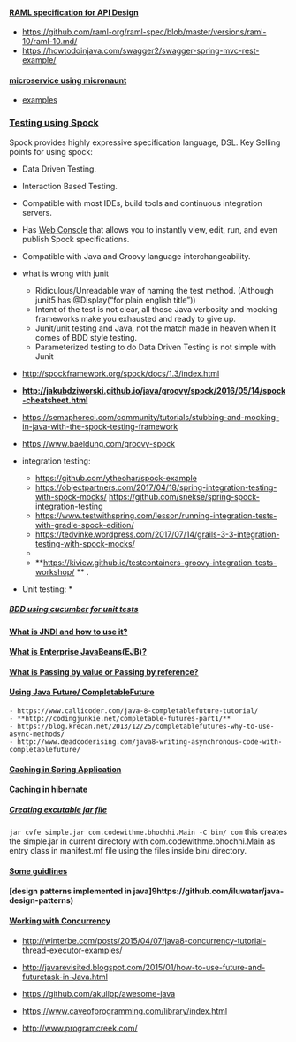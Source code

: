 #### [RAML specification for API Design]()
- https://github.com/raml-org/raml-spec/blob/master/versions/raml-10/raml-10.md/ 
- https://howtodoinjava.com/swagger2/swagger-spring-mvc-rest-example/ 




#### [microservice using micronaunt](https://docs.micronaut.io/latest/guide/index.html)  
- [examples](https://github.com/bhochhi/java-guide/tree/master/examples/hello-world-micronaunt)

### [Testing using Spock](http://spockframework.org/)
Spock provides highly expressive specification language, DSL. Key Selling points for using spock:
- Data Driven Testing.
- Interaction Based Testing.
- Compatible with most IDEs, build tools and continuous integration servers.
- Has [Web Console](http://meetspock.appspot.com/) that allows you to instantly view, edit, run, and even publish Spock specifications.
- Compatible with Java and Groovy language interchangeability.
- what is wrong with junit
   - Ridiculous/Unreadable way of naming the test method. (Although junit5 has @Display(“for plain english title”))
   - Intent of the test is not clear, all those Java verbosity and mocking frameworks make you exhausted and ready to give up.
   - Junit/unit testing and Java, not the match made in heaven when It comes of BDD style testing.
   - Parameterized testing to do Data Driven Testing is not simple with Junit
- http://spockframework.org/spock/docs/1.3/index.html
- **http://jakubdziworski.github.io/java/groovy/spock/2016/05/14/spock-cheatsheet.html** 
- https://semaphoreci.com/community/tutorials/stubbing-and-mocking-in-java-with-the-spock-testing-framework
- https://www.baeldung.com/groovy-spock 

- integration testing: 
    * https://github.com/ytheohar/spock-example
    * https://objectpartners.com/2017/04/18/spring-integration-testing-with-spock-mocks/  https://github.com/snekse/spring-spock-integration-testing  
    * https://www.testwithspring.com/lesson/running-integration-tests-with-gradle-spock-edition/
    * https://tedvinke.wordpress.com/2017/07/14/grails-3-3-integration-testing-with-spock-mocks/
    * 
    * **https://kiview.github.io/testcontainers-groovy-integration-tests-workshop/ ** . 
 - Unit testing: 
    * 

    


##### [BDD using cucumber for unit tests](http://www.hascode.com/2014/12/bdd-testing-with-cucumber-java-and-junit/#Dependencies)

#### [What is JNDI and how to use it?](https://github.com/bhochhi/java-guide/wiki/What-is-JNDI-and-why-we-needed-it%3F)

#### [What is Enterprise JavaBeans(EJB)?](https://github.com/bhochhi/java-guide/wiki/What-is-Enterprise-JavaBeans(EJB)%3F)

#### [What is Passing by value or Passing by reference?](https://github.com/bhochhi/java-guide/wiki/what-is-Passing-by-value-or-Passing-by-reference)

#### [Using Java Future/ CompletableFuture]()
    - https://www.callicoder.com/java-8-completablefuture-tutorial/
    - **http://codingjunkie.net/completable-futures-part1/**
    - https://blog.krecan.net/2013/12/25/completablefutures-why-to-use-async-methods/
    - http://www.deadcoderising.com/java8-writing-asynchronous-code-with-completablefuture/

#### [Caching in Spring Application](http://www.ehcache.org/documentation/2.8/integrations/spring.html)

#### [Caching in hibernate](http://www.ehcache.org/documentation/2.8/integrations/hibernate.html)

##### [Creating excutable jar file]()
```jar cvfe simple.jar com.codewithme.bhochhi.Main -C bin/ com```
this creates the simple.jar in current directory with com.codewithme.bhochhi.Main as entry class in manifest.mf file using the files inside bin/ directory.


#### [Some guidlines](https://dzone.com/articles/zlwell-written-java?utm_medium=feed&utm_source=feedpress.me&utm_campaign=Feed:%20dzone%2Fjava)

#### [design patterns implemented in java]9https://github.com/iluwatar/java-design-patterns)

#### [Working with Concurrency]()
-   http://winterbe.com/posts/2015/04/07/java8-concurrency-tutorial-thread-executor-examples/
-   http://javarevisited.blogspot.com/2015/01/how-to-use-future-and-futuretask-in-Java.html


-   https://github.com/akullpp/awesome-java 
-   https://www.caveofprogramming.com/library/index.html
-   http://www.programcreek.com/



